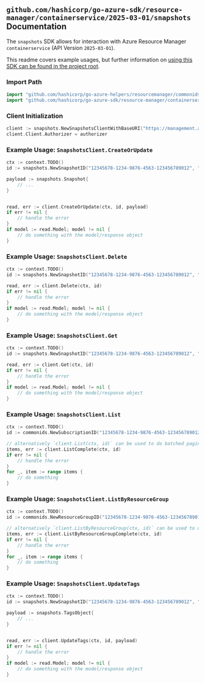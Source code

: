 
## `github.com/hashicorp/go-azure-sdk/resource-manager/containerservice/2025-03-01/snapshots` Documentation

The `snapshots` SDK allows for interaction with Azure Resource Manager `containerservice` (API Version `2025-03-01`).

This readme covers example usages, but further information on [using this SDK can be found in the project root](https://github.com/hashicorp/go-azure-sdk/tree/main/docs).

### Import Path

```go
import "github.com/hashicorp/go-azure-helpers/resourcemanager/commonids"
import "github.com/hashicorp/go-azure-sdk/resource-manager/containerservice/2025-03-01/snapshots"
```


### Client Initialization

```go
client := snapshots.NewSnapshotsClientWithBaseURI("https://management.azure.com")
client.Client.Authorizer = authorizer
```


### Example Usage: `SnapshotsClient.CreateOrUpdate`

```go
ctx := context.TODO()
id := snapshots.NewSnapshotID("12345678-1234-9876-4563-123456789012", "example-resource-group", "snapshotName")

payload := snapshots.Snapshot{
	// ...
}


read, err := client.CreateOrUpdate(ctx, id, payload)
if err != nil {
	// handle the error
}
if model := read.Model; model != nil {
	// do something with the model/response object
}
```


### Example Usage: `SnapshotsClient.Delete`

```go
ctx := context.TODO()
id := snapshots.NewSnapshotID("12345678-1234-9876-4563-123456789012", "example-resource-group", "snapshotName")

read, err := client.Delete(ctx, id)
if err != nil {
	// handle the error
}
if model := read.Model; model != nil {
	// do something with the model/response object
}
```


### Example Usage: `SnapshotsClient.Get`

```go
ctx := context.TODO()
id := snapshots.NewSnapshotID("12345678-1234-9876-4563-123456789012", "example-resource-group", "snapshotName")

read, err := client.Get(ctx, id)
if err != nil {
	// handle the error
}
if model := read.Model; model != nil {
	// do something with the model/response object
}
```


### Example Usage: `SnapshotsClient.List`

```go
ctx := context.TODO()
id := commonids.NewSubscriptionID("12345678-1234-9876-4563-123456789012")

// alternatively `client.List(ctx, id)` can be used to do batched pagination
items, err := client.ListComplete(ctx, id)
if err != nil {
	// handle the error
}
for _, item := range items {
	// do something
}
```


### Example Usage: `SnapshotsClient.ListByResourceGroup`

```go
ctx := context.TODO()
id := commonids.NewResourceGroupID("12345678-1234-9876-4563-123456789012", "example-resource-group")

// alternatively `client.ListByResourceGroup(ctx, id)` can be used to do batched pagination
items, err := client.ListByResourceGroupComplete(ctx, id)
if err != nil {
	// handle the error
}
for _, item := range items {
	// do something
}
```


### Example Usage: `SnapshotsClient.UpdateTags`

```go
ctx := context.TODO()
id := snapshots.NewSnapshotID("12345678-1234-9876-4563-123456789012", "example-resource-group", "snapshotName")

payload := snapshots.TagsObject{
	// ...
}


read, err := client.UpdateTags(ctx, id, payload)
if err != nil {
	// handle the error
}
if model := read.Model; model != nil {
	// do something with the model/response object
}
```
